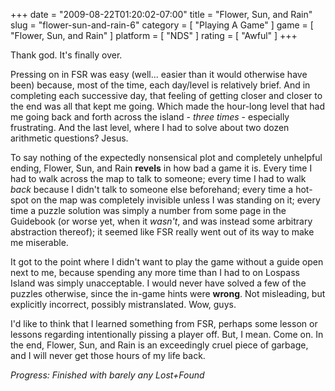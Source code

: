 +++
date = "2009-08-22T01:20:02-07:00"
title = "Flower, Sun, and Rain"
slug = "flower-sun-and-rain-6"
category = [ "Playing A Game" ]
game = [ "Flower, Sun, and Rain" ]
platform = [ "NDS" ]
rating = [ "Awful" ]
+++

Thank god.  It's finally over.

Pressing on in FSR was easy (well... easier than it would otherwise have been) because, most of the time, each day/level is relatively brief.  And in completing each successive day, that feeling of getting closer and closer to the end was all that kept me going.  Which made the hour-long level that had me going back and forth across the island - <i>three times</i> - especially frustrating.  And the last level, where I had to solve about two dozen arithmetic questions?  Jesus.

To say nothing of the expectedly nonsensical plot and completely unhelpful ending, Flower, Sun, and Rain <b>revels</b> in how bad a game it is.  Every time I had to walk across the map to talk to someone; every time I had to walk <i>back</i> because I didn't talk to someone else beforehand; every time a hot-spot on the map was completely invisible unless I was standing on it; every time a puzzle solution was simply a number from some page in the Guidebook (or worse yet, when it <i>wasn't</i>, and was instead some arbitrary abstraction thereof); it seemed like FSR really went out of its way to make me miserable.

It got to the point where I didn't want to play the game without a guide open next to me, because spending any more time than I had to on Lospass Island was simply unacceptable.  I would never have solved a few of the puzzles otherwise, since the in-game hints were <b>wrong</b>.  Not misleading, but explicitly incorrect, possibly mistranslated.  Wow, guys.

I'd like to think that I learned something from FSR, perhaps some lesson or lessons regarding intentionally pissing a player off.  But, I mean.  Come on.  In the end, Flower, Sun, and Rain is an exceedingly cruel piece of garbage, and I will never get those hours of my life back.

<i>Progress: Finished with barely any Lost+Found</i>